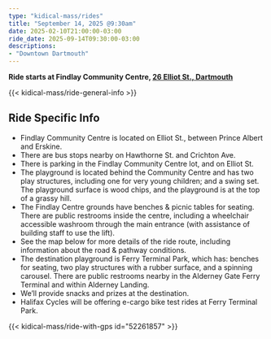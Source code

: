 ```yaml
---
type: "kidical-mass/rides"
title: "September 14, 2025 @9:30am"
date: 2025-02-10T21:00:00-03:00
ride_date: 2025-09-14T09:30:00-03:00
descriptions:
- "Downtown Dartmouth"
---
```


**Ride starts at Findlay Community Centre, [26 Elliot St., Dartmouth](https://maps.app.goo.gl/S6EaRhHSRYU9bddm6)**

{{< kidical-mass/ride-general-info >}}

## Ride Specific Info
* Findlay Community Centre is located on Elliot St., between Prince Albert and Erskine.
* There are bus stops nearby on Hawthorne St. and Crichton Ave.
* There is parking in the Findlay Community Centre lot, and on Elliot St.
* The playground is located behind the Community Centre and has two play structures, including one for very young children; and a swing set. The playground surface is wood chips, and the playground is at the top of a grassy hill.
* The Findlay Centre grounds have benches & picnic tables for seating. There are public restrooms inside the centre, including a wheelchair accessible washroom through the main entrance (with assistance of building staff to use the lift).
* See the map below for more details of the ride route, including information about the road & pathway conditions.
* The destination playground is Ferry Terminal Park, which has: benches for seating, two play structures with a rubber surface, and a spinning carousel. There are public restrooms nearby in the Alderney Gate Ferry Terminal and within Alderney Landing.
* We’ll provide snacks and prizes at the destination.
* Halifax Cycles will be offering e-cargo bike test rides at Ferry Terminal Park.

{{< kidical-mass/ride-with-gps id="52261857" >}}
